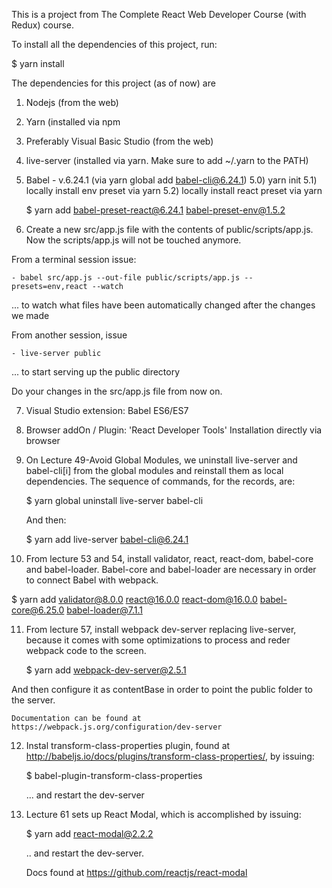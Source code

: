 This is a project from The Complete React Web Developer Course (with Redux) course.

To install all the dependencies of this project, run:

  $ yarn install

The dependencies for this project (as of now) are

1) Nodejs (from the web)

2) Yarn (installed via npm

3) Preferably Visual Basic Studio (from the web)

4) live-server (installed via yarn. Make sure to add ~/.yarn to the PATH)

5) Babel - v.6.24.1 (via yarn global add babel-cli@6.24.1)
  5.0) yarn init
  5.1) locally install env preset via yarn
  5.2) locally install react preset via yarn

	$ yarn add babel-preset-react@6.24.1 babel-preset-env@1.5.2


6) Create a new src/app.js file with the contents of public/scripts/app.js.
   Now the scripts/app.js will not be touched anymore.

  From a terminal session issue:

    - babel src/app.js --out-file public/scripts/app.js --presets=env,react --watch

  ... to watch what files have been automatically changed after the changes we made

  From another session, issue

    - live-server public

  ... to start serving up the public directory

   Do your changes in the src/app.js file from now on.


7) Visual Studio extension: Babel ES6/ES7


8) Browser addOn / Plugin: 'React Developer Tools'
    Installation directly via browser


9) On Lecture 49-Avoid Global Modules, we uninstall live-server and babel-cli[i] from the
global modules and reinstall them as local dependencies. The sequence of commands, for the
records, are:

   $ yarn global uninstall live-server babel-cli

   And then:

   $ yarn add live-server babel-cli@6.24.1


10) From lecture 53 and 54, install validator, react, react-dom, babel-core and babel-loader.
Babel-core and babel-loader are necessary in order to connect Babel with webpack.

   $ yarn add validator@8.0.0 react@16.0.0 react-dom@16.0.0 babel-core@6.25.0 babel-loader@7.1.1


11) From lecture 57, install webpack dev-server replacing live-server, because it comes with some optimizations to process and reder webpack code to the screen.

    $ yarn add webpack-dev-server@2.5.1

  And then configure it as contentBase in order to point the public folder to the server.

    Documentation can be found at https://webpack.js.org/configuration/dev-server


12) Instal transform-class-properties plugin, found at http://babeljs.io/docs/plugins/transform-class-properties/, by issuing:

    $ babel-plugin-transform-class-properties

    ... and restart the dev-server


13) Lecture 61 sets up React Modal, which is accomplished by issuing:

    $ yarn add react-modal@2.2.2

    .. and restart the dev-server.

    Docs found at https://github.com/reactjs/react-modal